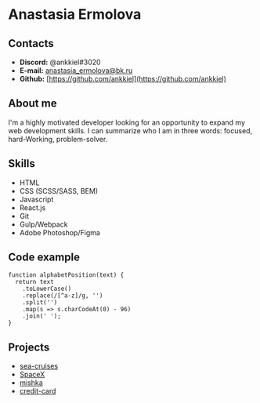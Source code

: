 # Anastasia Ermolova

## Contacts
- **Discord:** @ankkiel#3020
- **E-mail:** [anastasia_ermolova@bk.ru](mailto:anastasia_ermolova@bk.ru)
- **Github:**  [https://github.com/ankkiel](https://github.com/ankkiel)

## About me
I'm a highly motivated developer looking for an opportunity to expand my web development skills. I can summarize who I am in three words: focused, hard-Working, problem-solver.

## Skills
- HTML
- CSS (SCSS/SASS, BEM)
- Javascript
- React.js
- Git
- Gulp/Webpack
- Adobe Photoshop/Figma

## Code example
```
function alphabetPosition(text) {
  return text
    .toLowerCase()
    .replace(/[^a-z]/g, '')
    .split('')
    .map(s => s.charCodeAt(0) - 96)
    .join(' ');
}
```

## Projects
- [sea-cruises](https://ankkiel.github.io/sea-cruises/build/)
- [SpaceX](https://ankkiel.github.io/spacex/)
- [mishka](https://ankkiel.github.io/mishka/)
- [credit-card](https://ankkiel.github.io/credit-card/dist/)
